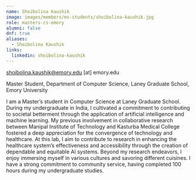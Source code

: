 ```yaml
---
name: Shoibolina Kaushik
image: images/members/ms-students/shoibolina-kaushik.jpg
role: masters-cs-emory
alumni: false
dnf: true
aliases:
  - Shoibolina Kaushik
links:
  linkedin: shoibolina-kaushik
---
```


shoibolina.kaushik@emory.edu [at] emory.edu

Master Student, Department of Computer Science, Laney Graduate School, Emory University

I am a Master’s student in Computer Science at Laney Graduate School. During my undergraduate in India, I cultivated a commitment to contributing to societal betterment through the application of artificial intelligence and machine learning. My previous involvement in collaborative research between Manipal Institute of Technology and Kasturba Medical College fostered a deep appreciation for the convergence of technology and healthcare. At this lab, I aim to contribute to research in enhancing the healthcare system’s effectiveness and accessibility through the creation of dependable and equitable AI systems. Beyond my research endeavors, I enjoy immersing myself in various cultures and savoring different cuisines. I have a strong commitment to community service, having completed 100 hours during my undergraduate studies.
